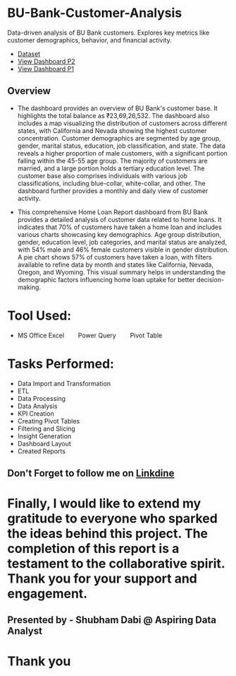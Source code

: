 # BU-Bank-Customer-Analysis
Data-driven analysis of BU Bank customers. Explores key metrics like customer demographics, behavior, and financial activity.

- <a href= "https://github.com/shubhamdabi2024/BU-Bank-Customer-Analysis/blob/main/Bank%20Data.xlsx">Dataset</a>
- <a href= "https://github.com/shubhamdabi2024/BU-Bank-Customer-Analysis/blob/main/BU%20Bank%20Customer%20Analysis%20P2.png">View Dashboard P2</a>
- <a href= "https://github.com/shubhamdabi2024/BU-Bank-Customer-Analysis/blob/main/BU%20Bank%20Customer%20Analysis%20P1.png">View Dashboard P1</a>

## Overview
- The dashboard provides an overview of BU Bank's customer base. It highlights the total balance as ₹23,69,26,532. The dashboard also includes a map visualizing the distribution of customers across different states, with California and Nevada showing the highest customer concentration. Customer demographics are segmented by age group, gender, marital status, education, job classification, and state. The data reveals a higher proportion of male customers, with a significant portion falling within the 45-55 age group. The majority of customers are married, and a large portion holds a tertiary education level. The customer base also comprises individuals with various job classifications, including blue-collar, white-collar, and other. The dashboard further provides a monthly and daily view of customer activity.

- This comprehensive Home Loan Report dashboard from BU Bank provides a detailed analysis of customer data related to home loans. It indicates that 70% of customers have taken a home loan and includes various charts showcasing key demographics. Age group distribution, gender, education level, job categories, and marital status are analyzed, with 54% male and 46% female customers visible in gender distribution. A pie chart shows 57% of customers have taken a loan, with filters available to refine data by month and states like California, Nevada, Oregon, and Wyoming. This visual summary helps in understanding the demographic factors influencing home loan uptake for better decision-making.

# Tool Used:
- MS Office Excel
  Power Query
  Pivot Table

# Tasks Performed:
- Data Import and Transformation
- ETL
- Data Processing
- Data Analysis
- KPI Creation
- Creating Pivot Tables
- Filtering and Slicing
- Insight Generation
- Dashboard Layout
- Created Reports

## Don't Forget to follow me on  <a href= "https://www.linkedin.com/in/shubham-dabi-9175992b1?lipi=urn%3Ali%3Apage%3Ad_flagship3_profile_view_base_contact_details%3BzwKecuw4RcqtZJIfbfkl%2Fg%3D%3D">Linkdine</a>

# Finally, I would like to extend my gratitude to everyone who sparked the ideas behind this project. The completion of this report is a testament to the collaborative spirit. Thank you for your support and engagement.

## Presented by - Shubham Dabi @ Aspiring Data Analyst
# Thank you

